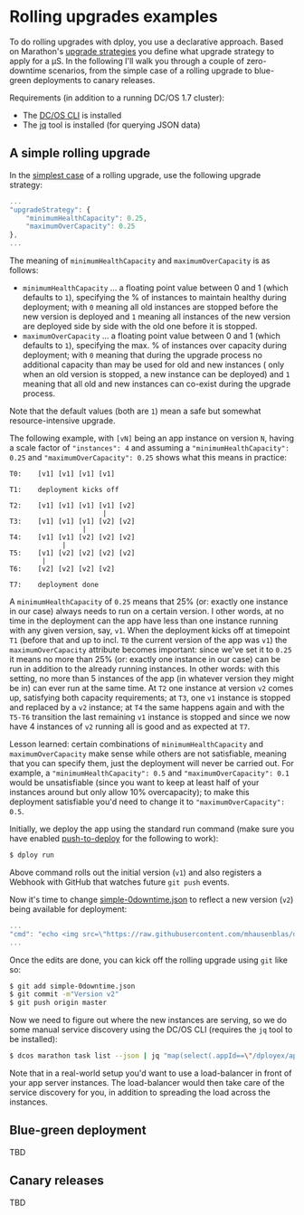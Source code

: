 # Rolling upgrades examples

To do rolling upgrades with dploy, you use a declarative approach. Based on Marathon's [upgrade strategies](https://mesosphere.github.io/marathon/docs/rest-api.html#upgrade-strategy) you define what upgrade strategy to apply for a µS.
In the following I'll walk you through a couple of zero-downtime scenarios, from the simple case of a rolling upgrade to blue-green deployments to canary releases.

Requirements (in addition to a running DC/OS 1.7 cluster):

- The [DC/OS CLI](https://dcos.io/docs/1.7/...) is installed
- The [jq](http://xxx) tool is installed (for querying JSON data)

## A simple rolling upgrade

In the [simplest case](simple-0downtime.json) of a rolling upgrade, use the following upgrade strategy:

```javascript
...
"upgradeStrategy": {
	"minimumHealthCapacity": 0.25,
	"maximumOverCapacity": 0.25
},
...
```

The meaning of `minimumHealthCapacity`  and `maximumOverCapacity` is as follows:

- `minimumHealthCapacity` …  a floating point value between 0 and 1 (which defaults to `1`), specifying the % of instances to maintain healthy during deployment; with `0` meaning all old instances are stopped before the new version is deployed and `1` meaning all instances of the new version are deployed side by side with the old one before it is stopped.
- `maximumOverCapacity` …  a floating point value between 0 and 1 (which defaults to `1`), specifying the max. % of instances over capacity during deployment; with `0` meaning that during the upgrade process no additional capacity than may be used for old and new instances ( only when an old version is stopped, a new instance can be deployed) and  `1` meaning that all old and new instances can co-exist during the upgrade process.

Note that the default values (both are `1`) mean a safe but somewhat resource-intensive upgrade.

The following example, with `[vN]` being an app instance on version `N`, having a scale factor of `"instances": 4` and assuming a `"minimumHealthCapacity": 0.25` and `"maximumOverCapacity": 0.25` shows what this means in practice:

```
T0:    [v1] [v1] [v1] [v1]     
                               
T1:    deployment kicks off    
                               
T2:    [v1] [v1] [v1] [v1] [v2]
                       |       
T3:    [v1] [v1] [v1] [v2] [v2]
                  |            
T4:    [v1] [v1] [v2] [v2] [v2]
             |                
T5:    [v1] [v2] [v2] [v2] [v2]
        |                      
T6:    [v2] [v2] [v2] [v2]     
                               
T7:    deployment done         
```

A `minimumHealthCapacity` of `0.25` means that 25% (or: exactly one instance in our case) always needs to run on a certain version. I other words, at no time in the deployment can the app have less than one instance running with any given version, say, `v1`. When the deployment kicks off at timepoint `T1` (before that and up to incl. `T0` the current version of the app was `v1`) the `maximumOverCapacity` attribute becomes important: since we've set it to `0.25`  it means no more than 25% (or: exactly one instance in our case) can be run in addition to the already running instances. In other words: with this setting, no more than 5 instances of the app (in whatever version they might be in) can ever run at the same time. At `T2` one instance at version `v2` comes up, satisfying both capacity requirements; at `T3`, one `v1` instance is stopped and replaced by a `v2` instance; at `T4` the same happens again and with the `T5-T6` transition the last remaining `v1` instance is stopped and since we now have 4 instances of `v2` running all is good and as expected at `T7`.

Lesson learned: certain combinations of `minimumHealthCapacity` and `maximumOverCapacity` make sense while others are not satisfiable, meaning that you can specify them, just the deployment will never be carried out. For example, a `"minimumHealthCapacity": 0.5` and `"maximumOverCapacity": 0.1` would be unsatisfiable (since you want to keep at least half of your instances around but only allow 10% overcapacity); to make this deployment satisfiable you'd need to change it to `"maximumOverCapacity": 0.5`.

Initially, we deploy the app using the standard run command (make sure you have enabled [push-to-deploy](../../observer/) for the following to work):

```bash
$ dploy run
```

Above command rolls out the initial version (`v1`) and also registers a Webhook with GitHub that watches future `git push` events.

Now it's time to change [simple-0downtime.json](simple-0downtime.json) to reflect a new version (`v2`) being available for deployment:

```javascript
...
"cmd": "echo <img src=\"https://raw.githubusercontent.com/mhausenblas/dploy/master/examples/rolling-upgrades/res/v2.jpg\"/ alt=\"v2\"> >index.html && python3 -m http.server 8080",
...
```

Once the edits are done, you can kick off the rolling upgrade using `git` like so:

```bash
$ git add simple-0downtime.json
$ git commit -m"Version v2"
$ git push origin master
```

Now we need to figure out where the new instances are serving, so we do some manual service discovery using the DC/OS CLI (requires the `jq` tool to be installed):

```bash
$ dcos marathon task list --json | jq "map(select(.appId==\"/dployex/appserver\").host, select(.appId==\"/dployex/appserver\").ports)"
```

Note that in a real-world setup you'd want to use a load-balancer in front of your app server instances. The load-balancer would then take care of the service discovery for you, in addition to spreading the load across the instances.

## Blue-green deployment

TBD

## Canary releases

TBD